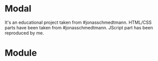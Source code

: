 # Modal

It's an educational project taken from #jonasschmedtmann. HTML/CSS parts have been taken from #jonasschmedtmann.
JScript part has been reproduced by me.
# Module
